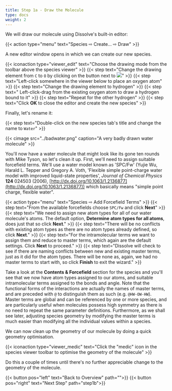 ```yaml
---
title: Step 1a - Draw the Molecule
type: docs
weight: 2
---
```



We will draw our molecule using Dissolve's built-in editor:

{{< action type="menu" text="Species &#8680; Create... &#8680; Draw" >}}


A new editor window opens in which we can create our new species.

{{< iconaction type="viewer_edit" text="Choose the drawing mode from the toolbar above the species viewer" >}}
{{< step text="Change the drawing element from `C` to `O` by clicking on the button next to ![](/img/viewer_edit.png)" >}}
{{< step text="Left-click somewhere in the viewer below to place an oxygen atom" >}}
{{< step text="Change the drawing element to hydrogen" >}}
{{< step text=" Left-click-drag from the existing oxygen atom to draw a hydrogen bound to it" >}}
{{< step text="Repeat for the other hydrogen" >}}
{{< step text="Click **OK** to close the editor and create the new species" >}}

Finally, let's rename it:

{{< step text="Double-click on the new species tab's title and change the name to `Water`" >}}


{{< cimage src="../badwater.png" caption="A very badly drawn water molecule" >}}

You'll now have a water molecule that might look like its gone ten rounds with Mike Tyson, so let's clean it up. First, we'll need to assign suitable forcefield terms. We'll use a water model known as 'SPC/Fw' (Yujie Wu, Harald L. Tepper and Gregory A. Voth, 'Flexible simple point-charge water model with improved liquid-state properties', <i>Journal of Chemical Physics</i> <b>124</b> 024503 (2006), [http://dx.doi.org/10.1063/1.2136877](http://dx.doi.org/10.1063/1.2136877)) which basically means "simple point charge, flexible water".

{{< action type="menu" text="Species &#8680; Add Forcefield Terms" >}}
{{< step text="From the available forcefields choose `SPC/Fw` and click **Next**" >}}
{{< step text="We need to assign new atom types for all of our water molecule's atoms. The default option, **Determine atom types for all atoms**, does just that so click **Next**." >}}
{{< step text="There will be no conflicts with existing atom types as there are no atom types already defined, so click **Next**." >}}
{{< step text="For the intramolecular terms we want to assign them and reduce to master terms, which again are the default settings. Click **Next** to proceed." >}}
{{< step text="Dissolve will check to see if there are naming conflicts between new and existing master terms, just as it did for the atom types. There will be none as, again, we had no master terms to start with, so click **Finish** to exit the wizard." >}}

Take a look at the **Contents & Forcefield** section for the species and you'll see that we now have atom types assigned to our atoms, and suitable intramolecular terms assigned to the bonds and angle. Note that the functional forms of the interactions are actually the names of master terms, and are preceded with `@` to distinguish them as such (e.g. `@HW-OW-HW`). Master terms are global and can be referenced by one or more species, and are particularly useful when molecules possess high symmetry as there is no need to repeat the same parameter definitions. Furthermore, as we shall see later, adjusting species geometry by modifying the master terms is much easier than modifying all the individual values within a species.

We can now clean up the geometry of our molecule by doing a quick geometry optimisation.

{{< iconaction type="viewer_medic" text="Click the \"medic\" icon in the species viewer toolbar to optimise the geometry of the molecule" >}}

Do this a couple of times until there's no further appreciable change to the geometry of the molecule.

{{< button pos="left" text="Back to Overview" path="">}}
{{< button pos="right" text="Next Step" path="step1b">}}
